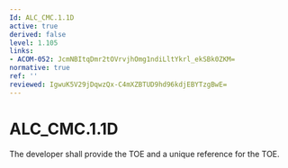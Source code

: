 ```yaml
---
Id: ALC_CMC.1.1D
active: true
derived: false
level: 1.105
links:
- ACOM-052: JcmNBItqDmr2tOVrvjhOmg1ndiLltYkrl_ekSBk0ZKM=
normative: true
ref: ''
reviewed: IgwuK5V29jDqwzQx-C4mXZBTUD9hd96kdjEBYTzgBwE=
---
```


# ALC_CMC.1.1D

The developer shall provide the TOE and a unique reference for the TOE.